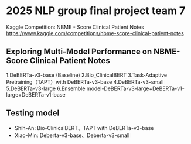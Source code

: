 # 2025 NLP group final project team 7

Kaggle Competition:
NBME - Score Clinical Patient Notes
https://www.kaggle.com/competitions/nbme-score-clinical-patient-notes

## Exploring Multi-Model Performance on NBME- Score Clinical Patient Notes
1.DeBERTa-v3-base (Baseline) 
2.Bio_ClinicalBERT 
3.Task-Adaptive Pretraining（TAPT）with DeBERTa-v3-base 
4.DeBERTa-v3-small 
5.DeBERTa-v3-large 
6.Ensemble model-DeBERTa-v3-large+DeBERTa-v1-large+DeBERTa-v1-base

## Testing model
* Shih-An: Bio-ClinicalBERT、TAPT with DeBERTa-v3-base 
* Xiao-Min: Deberta-v3-base、Deberta-v3-small
